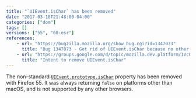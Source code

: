 ```yaml
---
title: "`UIEvent.isChar` has been removed"
date: "2017-03-18T21:48:00-04:00"
categories: ["dom"]
tags: []
versions: ["55", "60-esr"]
references:
    - url: "https://bugzilla.mozilla.org/show_bug.cgi?id=1347073"
      title: "Bug 1347073 - Get rid of UIEvent.isChar because no other browsers support it"
    - url: "https://groups.google.com/d/topic/mozilla.dev.platform/IVcGOOeOThw/discussion"
      title: "Intent to remove UIEvent.isChar"
---
```

The non-standard [`UIEvent.prototype.isChar`](https://developer.mozilla.org/docs/Web/API/UIEvent/isChar) property has been removed with Firefox 55. It was always returning `false` on platforms other than macOS, and is not supported by any other browsers.
